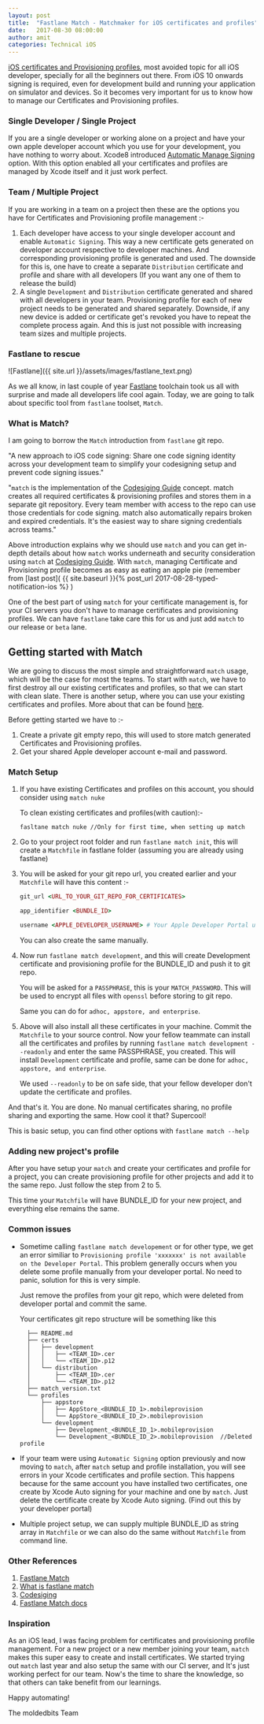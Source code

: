 ```yaml
---
layout: post
title:  "Fastlane Match - Matchmaker for iOS certificates and profiles"
date:   2017-08-30 08:00:00
author: amit
categories: Technical iOS
---
```


[iOS certificates and Provisioning profiles](https://developer.apple.com/library/content/documentation/IDEs/Conceptual/AppDistributionGuide/MaintainingCertificates/MaintainingCertificates.html), most avoided topic for all iOS developer, specially for all the beginners out there. From iOS 10 onwards signing is required, even for development build and running your application on simulator and devices. So it becomes very important for us to know how to manage our Certificates and Provisioning profiles.

### Single Developer / Single Project
If you are a single developer or working alone on a project and have your own apple developer account which you use for your development, you have nothing to worry about. Xcode8 introduced [Automatic Manage Signing](https://developer.apple.com/library/content/qa/qa1814/_index.html) option. With this option enabled all your certificates and profiles are managed by Xcode itself and it just work perfect.

### Team / Multiple Project
If you are working in a team on a project then these are the options you have for Certificates and Provisioning profile management :-
1. Each developer have access to your single developer account and enable `Automatic Signing`. This way a new certificate gets generated on developer account respective to developer machines. And corresponding provisioning profile is generated and used. The downside for this is, one have to create a separate `Distribution` certificate and profile and share with all developers (If you want any one of them to release the build)
2. A single `Development` and `Distribution` certificate generated and shared with all developers in your team. Provisioning profile for each of new project needs to be generated and shared separately. Downside, if any new device is added or certificate get's revoked you have to repeat the complete process again. And this is just not possible with increasing team sizes and multiple projects.

### Fastlane to rescue

![Fastlane]({{ site.url }}/assets/images/fastlane_text.png)

As we all know, in last couple of year [Fastlane](https://github.com/fastlane/fastlane/tree/master/fastlane) toolchain took us all with surprise and made all developers life cool again. Today, we are going to talk about specific tool from `fastlane` toolset, `Match`.

### What is Match?

I am going to borrow the `Match` introduction from `fastlane` git repo.

"A new approach to iOS code signing: Share one code signing identity across your development team to simplify your codesigning setup and prevent code signing issues."

"`match` is the implementation of the [Codesiging Guide](https://codesigning.guide) concept. match creates all required certificates & provisioning profiles and stores them in a separate git repository. Every team member with access to the repo can use those credentials for code signing. match also automatically repairs broken and expired credentials. It's the easiest way to share signing credentials across teams."

Above introduction explains why we should use `match` and you can get in-depth details about how `match` works underneath and security consideration using `match` at [Codesiging Guide](https://codesigning.guide). With `match`, managing Certificate and Provisioning profile becomes as easy as eating an apple pie (remember from [last post]( {{ site.baseurl }}{% post_url 2017-08-28-typed-notification-ios %} )

One of the best part of using `match` for your certificate management is, for your CI servers you don't have to manage certificates and provisioning profiles. We can have `fastlane` take care this for us and just add `match` to our release or `beta` lane.

## Getting started with Match

We are going to discuss the most simple and straightforward `match` usage, which will be the case for most the teams. To start with `match`, we have to first destroy all our existing certificates and profiles, so that we can start with clean slate. There is another setup, where you can use your existing certificates and profiles. More about that can be found [here](http://macoscope.com/blog/simplify-your-life-with-fastlane-match/#migration).

Before getting started we have to :-
1. Create a private git empty repo, this will used to store match generated Certificates and Provisioning profiles.
2. Get your shared Apple developer account e-mail and password.

### Match Setup
1. If you have existing Certificates and profiles on this account, you should consider using `match nuke`

    To clean existing certificates and profiles(with caution):-

    `fasltane match nuke //Only for first time, when setting up match`

2. Go to your project root folder and run `fastlane match init`, this will create a  `Matchfile` in fastlane folder (assuming you are already using fastlane)
3. You will be asked for your git repo url, you created earlier and your `Matchfile` will have this content :-
    ```ruby
    git_url <URL_TO_YOUR_GIT_REPO_FOR_CERTIFICATES>

    app_identifier <BUNDLE_ID>

    username <APPLE_DEVELOPER_USERNAME> # Your Apple Developer Portal username
    ```
    You can also create the same manually.
4. Now run `fastlane match development`, and this will create Development certificate and provisioning profile for the BUNDLE_ID and push it to git repo.

    You will be asked for a `PASSPHRASE`, this is your `MATCH_PASSWORD`. This will be used to encrypt all files with `openssl` before storing to git repo.

    Same you can do for `adhoc, appstore, and enterprise`.
5. Above will also install all these certificates in your machine. Commit the `Matchfile` to your source control.
Now your fellow teammate can install all the certificates and profiles by running `fastlane match development --readonly` and enter the same PASSPHRASE, you created. This will install `Development` certificate and profile, same can be done for `adhoc, appstore, and enterprise`.

    We used `--readonly` to be on safe side, that your fellow developer don't update the certificate and profiles.

And that's it. You are done. No manual certificates sharing, no profile sharing and exporting the same. How cool it that? Supercool!

This is basic setup, you can find other options with `fastlane match --help`

### Adding new project's profile

After you have setup your `match` and create your certificates and profile for a project, you can create provisioning profile for other projects and add it to the same repo. Just follow the step from 2 to 5.

This time your `Matchfile` will have BUNDLE_ID for your new project, and everything else remains the same.

### Common issues
- Sometime calling `fastlane match developement` or for other type, we get an error similiar to `Provisioning profile 'xxxxxxx' is not available on the Developer Portal`. This problem generally occurs when you delete some profile manually from your developer portal. No need to panic, solution for this is very simple.

    Just remove the profiles from your git repo, which were deleted from developer portal and commit the same.

    Your certificates git repo structure will be something like this
    ```
      ├── README.md
      ├── certs
      │   ├── development
      │   │   ├── <TEAM_ID>.cer
      │   │   └── <TEAM_ID>.p12
      │   └── distribution
      │       ├── <TEAM_ID>.cer
      │       └── <TEAM_ID>.p12
      ├── match_version.txt
      └── profiles
          ├── appstore
          │   ├── AppStore_<BUNDLE_ID_1>.mobileprovision
          │   └── AppStore_<BUNDLE_ID_2>.mobileprovision
          └── development
              ├── Development_<BUNDLE_ID_1>.mobileprovision
              └── Development_<BUNDLE_ID_2>.mobileprovision  //Deleted profile
    ```
- If your team were using `Automatic Signing` option previously and now moving to `match`, after `match` setup and profile installation, you will see errors in your Xcode certificates and profile section. This happens because for the same account you have installed two certificates, one create by Xcode Auto signing for your machine and one by `match`. Just delete the certificate create by Xcode Auto signing. (Find out this by your developer portal)
- Multiple project setup, we can supply multiple BUNDLE_ID as string array in `Matchfile` or we can also do the same without `Matchfile` from command line.

### Other References
1. [Fastlane Match](https://github.com/fastlane/fastlane/tree/master/match#readme)
2. [What is fastlane match](http://artsy.github.io/blog/2017/04/05/what-is-fastlane-match/)
3. [Codesiging](https://codesigning.guide)
4. [Fastlane Match docs](https://docs.fastlane.tools/codesigning/getting-started/)

### Inspiration

As an iOS lead, I was facing problem for certificates and provisioning profile management. For a new project or a new member joining your team, `match` makes this super easy to create and install certificates. We started trying out `match` last year and also setup the same with our CI server, and It's just working perfect for our team. Now's the time to share the knowledge, so that others can take benefit from our learnings.

Happy automating!

The moldedbits Team
